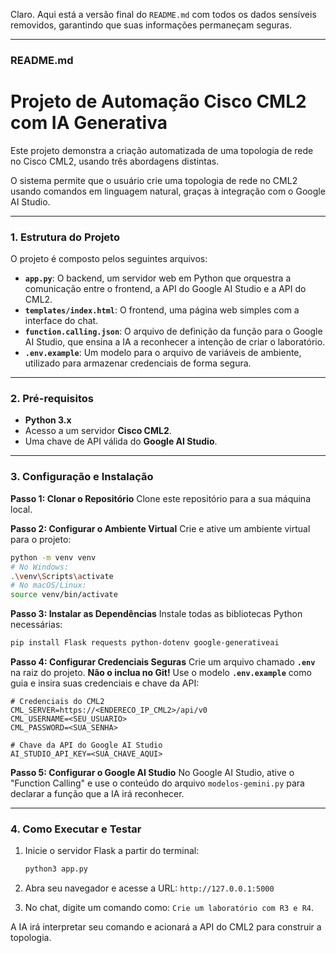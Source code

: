 Claro. Aqui está a versão final do `README.md` com todos os dados sensíveis removidos, garantindo que suas informações permaneçam seguras.

-----

### **README.md**

# Projeto de Automação Cisco CML2 com IA Generativa

Este projeto demonstra a criação automatizada de uma topologia de rede no Cisco CML2, usando três abordagens distintas.

O sistema permite que o usuário crie uma topologia de rede no CML2 usando comandos em linguagem natural, graças à integração com o Google AI Studio.

-----

### **1. Estrutura do Projeto**

O projeto é composto pelos seguintes arquivos:

  * **`app.py`**: O backend, um servidor web em Python que orquestra a comunicação entre o frontend, a API do Google AI Studio e a API do CML2.
  * **`templates/index.html`**: O frontend, uma página web simples com a interface do chat.
  * **`function.calling.json`**: O arquivo de definição da função para o Google AI Studio, que ensina a IA a reconhecer a intenção de criar o laboratório.
  * **`.env.example`**: Um modelo para o arquivo de variáveis de ambiente, utilizado para armazenar credenciais de forma segura.

-----

### **2. Pré-requisitos**

  * **Python 3.x**
  * Acesso a um servidor **Cisco CML2**.
  * Uma chave de API válida do **Google AI Studio**.

-----

### **3. Configuração e Instalação**

**Passo 1: Clonar o Repositório**
Clone este repositório para a sua máquina local.

**Passo 2: Configurar o Ambiente Virtual**
Crie e ative um ambiente virtual para o projeto:

```bash
python -m venv venv
# No Windows:
.\venv\Scripts\activate
# No macOS/Linux:
source venv/bin/activate
```

**Passo 3: Instalar as Dependências**
Instale todas as bibliotecas Python necessárias:

```bash
pip install Flask requests python-dotenv google-generativeai
```

**Passo 4: Configurar Credenciais Seguras**
Crie um arquivo chamado **`.env`** na raiz do projeto. **Não o inclua no Git\!** Use o modelo **`.env.example`** como guia e insira suas credenciais e chave da API:

```
# Credenciais do CML2
CML_SERVER=https://<ENDERECO_IP_CML2>/api/v0
CML_USERNAME=<SEU_USUARIO>
CML_PASSWORD=<SUA_SENHA>

# Chave da API do Google AI Studio
AI_STUDIO_API_KEY=<SUA_CHAVE_AQUI>
```

**Passo 5: Configurar o Google AI Studio**
No Google AI Studio, ative o "Function Calling" e use o conteúdo do arquivo `modelos-gemini.py` para declarar a função que a IA irá reconhecer.

-----

### **4. Como Executar e Testar**

1.  Inicie o servidor Flask a partir do terminal:

    ```bash
    python3 app.py
    ```

2.  Abra seu navegador e acesse a URL:
    `http://127.0.0.1:5000`

3.  No chat, digite um comando como: `Crie um laboratório com R3 e R4`.

A IA irá interpretar seu comando e acionará a API do CML2 para construir a topologia.
